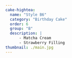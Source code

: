 ```yaml
---
cake-hightea:
  name: "Style B6"
  category: "Birthday Cake"
  order: 6
  group: "B"
  description: |
      - Matcha Cream
      - Strawberry Filling
thumbnail: ./main.jpg
---
```

